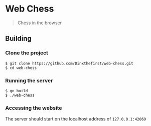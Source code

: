# Web Chess

> Chess in the browser

## Building

### Clone the project

```
$ git clone https://github.com/Dinxthefirst/web-chess.git
$ cd web-chess
```

### Running the server

```
$ go build
$ ./web-chess
```

### Accessing the website

The server should start on the localhost address of `127.0.0.1:42069`
